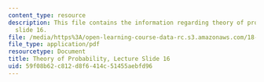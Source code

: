 ```yaml
---
content_type: resource
description: This file contains the information regarding theory of probability, lecture
  slide 16.
file: /media/https%3A/open-learning-course-data-rc.s3.amazonaws.com/18-175-theory-of-probability-spring-2014/59f08b62c812d8f6414c51455aebfd96_MIT18_175S14_Lecture16.pdf
file_type: application/pdf
resourcetype: Document
title: Theory of Probability, Lecture Slide 16
uid: 59f08b62-c812-d8f6-414c-51455aebfd96
---
```

